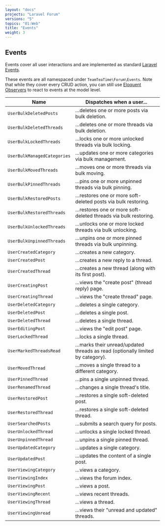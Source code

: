 ```yaml
---
layout: "docs"
projects: "Laravel Forum"
versions: "5"
topics: "01:Web"
title: "Events"
weight: 3
---
```


## Events

Events cover all user interactions and are implemented as standard [Laravel Events](http://laravel.com/docs/8.x/events).

These events are all namespaced under `TeamTeaTime\Forum\Events`. Note that while they cover every CRUD action, you can still use [Eloquent Observers](https://laravel.com/docs/8.x/eloquent#observers) to react to events at the model level.
  
| Name                        | Dispatches when a user...                                                     |
|-----------------------------|-------------------------------------------------------------------------------|
| `UserBulkDeletedPosts`      | …deletes one or more posts via bulk deletion.                                 |
| `UserBulkDeletedThreads`    | …deletes one or more threads via bulk deletion.                               |
| `UserBulkLockedThreads`     | …locks one or more unlocked threads via bulk locking.                         |
| `UserBulkManagedCategories` | …updates one or more categories via bulk management.                          |
| `UserBulkMovedThreads`      | …moves one or more threads via bulk moving.                                   |
| `UserBulkPinnedThreads`     | …pins one or more unpinned threads via bulk pinning.                          |
| `UserBulkRestoredPosts`     | …restores one or more soft-deleted posts via bulk restoring.                  |
| `UserBulkRestoredThreads`   | …restores one or more soft-deleted threads via bulk restoring.                |
| `UserBulkUnlockedThreads`   | …unlocks one or more locked threads via bulk unlocking.                       |
| `UserBulkUnpinnedThreads`   | …unpins one or more pinned threads via bulk unpinning.                        |
| `UserCreatedCategory`       | …creates a new category.                                                      |
| `UserCreatedPost`           | …creates a new reply to a thread.                                             |
| `UserCreatedThread`         | …creates a new thread (along with its first post).                            |
| `UserCreatingPost`          | …views the "create post" (thread reply) page.                                 |
| `UserCreatingThread`        | …views the "create thread" page.                                              |
| `UserDeletedCategory`       | …deletes a single category.                                                   |
| `UserDeletedPost`           | …deletes a single post.                                                       |
| `UserDeletedThread`         | …deletes a single thread.                                                     |
| `UserEditingPost`           | …views the "edit post" page.                                                  |
| `UserLockedThread`          | …locks a single thread.                                                       |
| `UserMarkedThreadsRead`     | …marks their unread/updated threads as read (optionally limited by category). |
| `UserMovedThread`           | …moves a single thread to a different category.                               |
| `UserPinnedThread`          | …pins a single unpinned thread.                                               |
| `UserRenamedThread`         | …changes a single thread's title.                                             |
| `UserRestoredPost`          | …restores a single soft-deleted post.                                         |
| `UserRestoredThread`        | …restores a single soft-deleted thread.                                       |
| `UserSearchedPosts`         | …submits a search query for posts.                                            |
| `UserUnlockedThread`        | …unlocks a single locked thread.                                              |
| `UserUnpinnedThread`        | …unpins a single pinned thread.                                               |
| `UserUpdatedCategory`       | …updates a single category.                                                   |
| `UserUpdatedPost`           | …updates the content of a single post.                                        |
| `UserViewingCategory`       | …views a category.                                                            |
| `UserViewingIndex`          | …views the forum index.                                                       |
| `UserViewingPost`           | …views a post.                                                                |
| `UserViewingRecent`         | …views recent threads.                                                        |
| `UserViewingThread`         | …views a thread.                                                              |
| `UserViewingUnread`         | …views their "unread and updated" threads.                                    |
